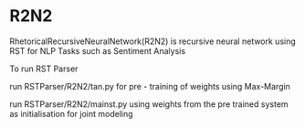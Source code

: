 # R2N2
RhetoricalRecursiveNeuralNetwork(R2N2) is recursive neural network  using RST for NLP Tasks such as Sentiment Analysis

To run RST Parser 

run RSTParser/R2N2/tan.py for pre - training of weights using Max-Margin

run RSTParser/R2N2/mainst.py using weights from the pre trained system as initialisation for joint modeling


